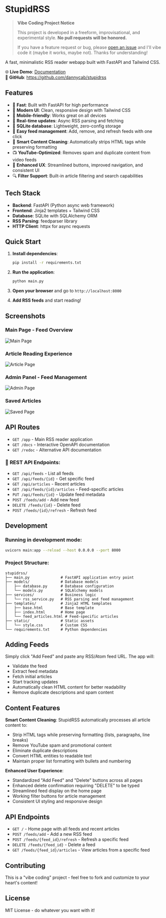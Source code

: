 # StupidRSS

> **Vibe Coding Project Notice**
>
> This project is developed in a freeform, improvisational, and experimental style. **No pull requests will be honored.**
>
> If you have a feature request or bug, please [open an issue](https://github.com/dannycab/stupidrss/issues) and I'll vibe code it (maybe it works, maybe not). Thanks for understanding!

A fast, minimalistic RSS reader webapp built with FastAPI and Tailwind CSS.

🌐 **Live Demo**: [Documentation](http://dannycaballero.info/stupidrss)  
🔗 **GitHub**: https://github.com/dannycab/stupidrss

## Features

- 🚀 **Fast**: Built with FastAPI for high performance
- 🎨 **Modern UI**: Clean, responsive design with Tailwind CSS
- 📱 **Mobile-friendly**: Works great on all devices
- 🔄 **Real-time updates**: Async RSS parsing and fetching
- 💾 **SQLite database**: Lightweight, zero-config storage
- 🔗 **Easy feed management**: Add, remove, and refresh feeds with one click
- 🧹 **Smart Content Cleaning**: Automatically strips HTML tags while preserving formatting
- 📺 **YouTube-Optimized**: Removes spam and duplicate content from video feeds
- 🎯 **Enhanced UX**: Streamlined buttons, improved navigation, and consistent UI
- 🔍 **Filter Support**: Built-in article filtering and search capabilities

## Tech Stack

- **Backend**: FastAPI (Python async web framework)
- **Frontend**: Jinja2 templates + Tailwind CSS
- **Database**: SQLite with SQLAlchemy ORM
- **RSS Parsing**: feedparser library
- **HTTP Client**: httpx for async requests

## Quick Start

1. **Install dependencies**:
   ```bash
   pip install -r requirements.txt
   ```

2. **Run the application**:
   ```bash
   python main.py
   ```

3. **Open your browser** and go to `http://localhost:8000`

4. **Add RSS feeds** and start reading!

## Screenshots

### Main Page - Feed Overview
![Main Page](docs/images/main-page.png)

### Article Reading Experience  
![Article Page](docs/images/article-page.png)

### Admin Panel - Feed Management
![Admin Page](docs/images/admin-page.png)

### Saved Articles
![Saved Page](docs/images/saved-page.png)

## API Routes

- `GET /app` - Main RSS reader application
- `GET /docs` - Interactive OpenAPI documentation
- `GET /redoc` - Alternative API documentation

### 🔗 **REST API Endpoints:**
- `GET /api/feeds` - List all feeds
- `GET /api/feeds/{id}` - Get specific feed
- `GET /api/articles` - Recent articles  
- `GET /api/feeds/{id}/articles` - Feed-specific articles
- `PUT /api/feeds/{id}` - Update feed metadata
- `POST /feeds/add` - Add new feed
- `DELETE /feeds/{id}` - Delete feed
- `POST /feeds/{id}/refresh` - Refresh feed

## Development

### Running in development mode:
```bash
uvicorn main:app --reload --host 0.0.0.0 --port 8000
```

### Project Structure:
```
stupidrss/
├── main.py              # FastAPI application entry point
├── models/              # Database models
│   ├── database.py      # Database configuration
│   └── models.py        # SQLAlchemy models
├── services/            # Business logic
│   └── rss_service.py   # RSS parsing and feed management
├── templates/           # Jinja2 HTML templates
│   ├── base.html        # Base template
│   ├── index.html       # Home page
│   └── feed_articles.html # Feed-specific articles
├── static/              # Static assets
│   └── style.css        # Custom CSS
└── requirements.txt     # Python dependencies
```

## Adding Feeds

Simply click "Add Feed" and paste any RSS/Atom feed URL. The app will:
- Validate the feed
- Extract feed metadata
- Fetch initial articles
- Start tracking updates
- Automatically clean HTML content for better readability
- Remove duplicate descriptions and spam content

## Content Features

**Smart Content Cleaning**: StupidRSS automatically processes all article content to:
- Strip HTML tags while preserving formatting (lists, paragraphs, line breaks)
- Remove YouTube spam and promotional content
- Eliminate duplicate descriptions
- Convert HTML entities to readable text
- Maintain proper list formatting with bullets and numbering

**Enhanced User Experience**:
- Standardized "Add Feed" and "Delete" buttons across all pages
- Enhanced delete confirmation requiring "DELETE" to be typed
- Streamlined feed display on the home page
- Working filter buttons for article management
- Consistent UI styling and responsive design

## API Endpoints

- `GET /` - Home page with all feeds and recent articles
- `POST /feeds/add` - Add a new RSS feed
- `POST /feeds/{feed_id}/refresh` - Refresh a specific feed
- `DELETE /feeds/{feed_id}` - Delete a feed
- `GET /feeds/{feed_id}/articles` - View articles from a specific feed

## Contributing

This is a "vibe coding" project - feel free to fork and customize to your heart's content!

## License

MIT License - do whatever you want with it!
